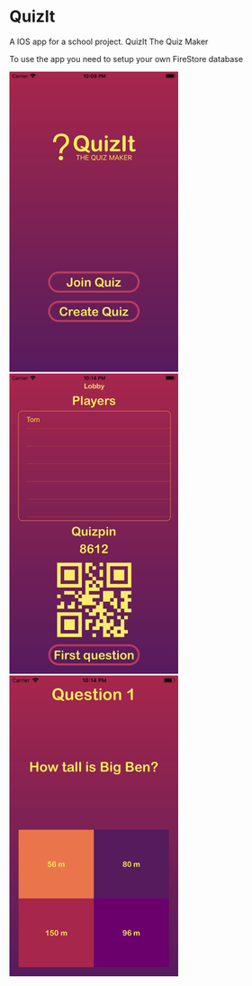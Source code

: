 # QuizIt
A IOS app for a school project. QuizIt The Quiz Maker


To use the app you need to setup your own FireStore database


![Image of app](https://github.com/bdDavin/QuizIt/blob/master/QuizIt-start2.png) ![Image of app](https://github.com/bdDavin/QuizIt/blob/master/QuizIt-lobby2.png) ![Image of app](https://github.com/bdDavin/QuizIt/blob/master/QuitIt-playing2.png)

